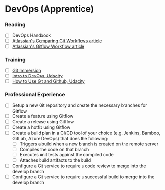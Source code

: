 # DevOps (Apprentice)

### Reading
- [ ] DevOps Handbook
- [ ] [Atlassian's Comparing Git Workflows article](https://www.atlassian.com/git/tutorials/comparing-workflows)
- [ ] [Atlassian's Gitflow Workflow article](https://www.atlassian.com/git/tutorials/comparing-workflows/gitflow-workflow)

### Training
- [ ] [Git Immersion](http://gitimmersion.com/lab_01.html)
- [ ] [Intro to DevOps, Udacity](https://www.udacity.com/course/intro-to-devops--ud611)
- [ ] [How to Use Git and Github, Udacity](https://www.udacity.com/course/how-to-use-git-and-github--ud775)

### Professional Experience
- [ ] Setup a new Git repository and create the necessary branches for Gitflow
- [ ] Create a feature using Gitflow
- [ ] Create a release using Gitflow
- [ ] Create a hotfix using Gitflow
- [ ] Create a build plan in a CI/CD tool of your choice (e.g. Jenkins, Bamboo, GitLab, Azure DevOps) that does the following:
  - [ ] Triggers a build when a new branch is created on the remote server
  - [ ] Compiles the code on that branch
  - [ ] Executes unit tests against the compiled code
  - [ ] Attaches build artifacts to the build 
- [ ] Configure a Git service to require a code review to merge into the develop branch
- [ ] Configure a Git service to require a successful build to merge into the develop branch
